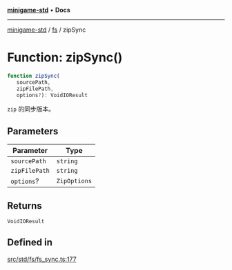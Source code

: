 [**minigame-std**](../../../README.md) • **Docs**

***

[minigame-std](../../../README.md) / [fs](../README.md) / zipSync

# Function: zipSync()

```ts
function zipSync(
   sourcePath, 
   zipFilePath, 
   options?): VoidIOResult
```

`zip` 的同步版本。

## Parameters

| Parameter | Type |
| ------ | ------ |
| `sourcePath` | `string` |
| `zipFilePath` | `string` |
| `options`? | `ZipOptions` |

## Returns

`VoidIOResult`

## Defined in

[src/std/fs/fs\_sync.ts:177](https://github.com/JiangJie/minigame-std/blob/ffbed6cccc22260d9da27c221c59422568396e08/src/std/fs/fs_sync.ts#L177)
